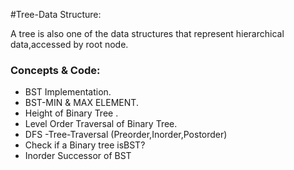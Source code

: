 #Tree-Data Structure:
<p>A tree is also one of the data structures that represent hierarchical data,accessed by root node.</p>
<h3>Concepts & Code:</h3>
<ul>
  <li>BST Implementation.</li>
  <li>BST-MIN & MAX ELEMENT.  </li>
  <li>Height of Binary Tree .</li>
  <li>Level Order Traversal of Binary Tree.</li>
  <li>DFS -Tree-Traversal (Preorder,Inorder,Postorder)</li>
  <li>Check if a Binary tree isBST?</li>
  <li>Inorder Successor of BST</li>
</ul>  
